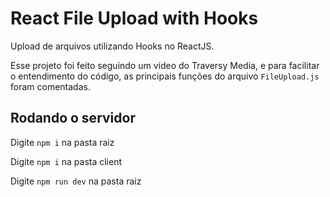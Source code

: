 # React File Upload with Hooks

Upload de arquivos utilizando Hooks no ReactJS.

Esse projeto foi feito seguindo um vídeo do Traversy Media, e para facilitar o entendimento do código, as principais funções do arquivo ```FileUpload.js``` foram comentadas.

## Rodando o servidor

Digite ```npm i``` na pasta raiz

Digite ```npm i``` na pasta client

Digite ```npm run dev``` na pasta raiz